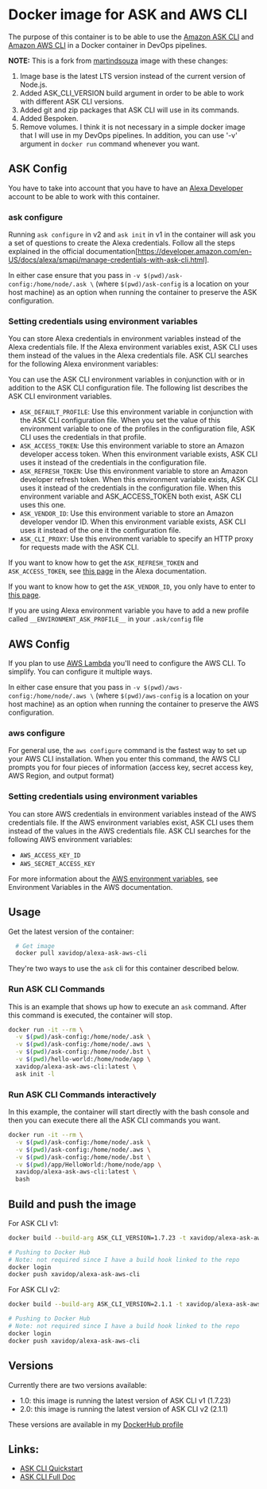 # Docker image for ASK and AWS CLI 

The purpose of this container is to be able to use the [Amazon ASK CLI](https://developer.amazon.com/docs/smapi/ask-cli-intro.html#alexa-skills-kit-command-line-interface-ask-cli) and [Amazon AWS CLI](https://docs.aws.amazon.com/cli/index.html) in a Docker container in DevOps pipelines.

**NOTE:** This is a fork from [martindsouza](https://github.com/martindsouza/docker-amazon-ask-cli) image with these changes:
1. Image base is the latest LTS version instead of the current version of Node.js.
2. Added ASK_CLI_VERSION build argument in order to be able to work with different ASK CLI versions.
3. Added git and zip packages that ASK CLI will use in its commands.
4. Added Bespoken.
5. Remove volumes. I think it is not necessary in a simple docker image that I will use in my DevOps pipelines. In addition, you can use '-v' argument in `docker run` command whenever you want.

## ASK Config

You have to take into account that you have to have an [Alexa Developer](https://developer.amazon.com/alexa) account to be able to work with this container.

### ask configure

Running `ask configure` in v2 and `ask init` in v1 in the container will ask you a set of questions to create the Alexa credentials. 
Follow all the steps explained in the official documentation[https://developer.amazon.com/en-US/docs/alexa/smapi/manage-credentials-with-ask-cli.html].

In either case ensure that you pass in `-v $(pwd)/ask-config:/home/node/.ask \` (where `$(pwd)/ask-config` is a location on your host machine) as an option when running the container to preserve the ASK configuration.

### Setting credentials using environment variables

You can store Alexa credentials in environment variables instead of the Alexa credentials file. If the Alexa environment variables exist, ASK CLI uses them instead of the values in the Alexa credentials file. ASK CLI searches for the following Alexa environment variables:

You can use the ASK CLI environment variables in conjunction with or in addition to the ASK CLI configuration file. The following list describes the ASK CLI environment variables.

* `ASK_DEFAULT_PROFILE`: Use this environment variable in conjunction with the ASK CLI configuration file. When you set the value of this environment variable to one of the profiles in the configuration file, ASK CLI uses the credentials in that profile.
* `ASK_ACCESS_TOKEN`: Use this environment variable to store an Amazon developer access token. When this environment variable exists, ASK CLI uses it instead of the credentials in the configuration file.
* `ASK_REFRESH_TOKEN`: Use this environment variable to store an Amazon developer refresh token. When this environment variable exists, ASK CLI uses it instead of the credentials in the configuration file. When this environment variable and ASK_ACCESS_TOKEN both exist, ASK CLI uses this one.
* `ASK_VENDOR_ID`: Use this environment variable to store an Amazon developer vendor ID. When this environment variable exists, ASK CLI uses it instead of the one it the configuration file.
* `ASK_CLI_PROXY`: Use this environment variable to specify an HTTP proxy for requests made with the ASK CLI.
  
If you want to know how to get the `ASK_REFRESH_TOKEN` and `ASK_ACCESS_TOKEN`, see [this page](https://developer.amazon.com/en-US/docs/alexa/smapi/get-access-token-smapi.html) in the Alexa documentation.

If you want to know how to get the `ASK_VENDOR_ID`, you only have to enter to [this page](https://developer.amazon.com/settings/console/mycid).

If you are using Alexa environment variable you have to add a new profile called `__ENVIRONMENT_ASK_PROFILE__` in your `.ask/config` file

## AWS Config

If you plan to use [AWS Lambda](https://aws.amazon.com/lambda/) you'll need to configure the AWS CLI. To simplify. You can configure it multiple ways.

In either case ensure that you pass in `-v $(pwd)/aws-config:/home/node/.aws \` (where `$(pwd)/aws-config` is a location on your host machine) as an option when running the container to preserve the AWS configuration.

### aws configure

For general use, the `aws configure` command is the fastest way to set up your AWS CLI installation.
When you enter this command, the AWS CLI prompts you for four pieces of information (access key, secret access key, AWS Region, and output format)

### Setting credentials using environment variables

You can store AWS credentials in environment variables instead of the AWS credentials file. If the AWS environment variables exist, ASK CLI uses them instead of the values in the AWS credentials file. ASK CLI searches for the following AWS environment variables:

* `AWS_ACCESS_KEY_ID`
* `AWS_SECRET_ACCESS_KEY`
  
For more information about the [AWS environment variables](https://docs.aws.amazon.com/cli/latest/userguide/cli-configure-envvars.html), see Environment Variables in the AWS documentation.


## Usage

Get the latest version of the container:

```bash
  # Get image
  docker pull xavidop/alexa-ask-aws-cli
```

They're two ways to use the `ask` cli for this container described below.

### Run ASK CLI Commands

This is an example that shows up how to execute an `ask` command. After this command is executed, the container will stop.

```bash
docker run -it --rm \
  -v $(pwd)/ask-config:/home/node/.ask \
  -v $(pwd)/ask-config:/home/node/.aws \
  -v $(pwd)/ask-config:/home/node/.bst \
  -v $(pwd)/hello-world:/home/node/app \
  xavidop/alexa-ask-aws-cli:latest \
  ask init -l
```

### Run ASK CLI Commands interactively

In this example, the container will start directly with the bash console and then you can execute there all the ASK CLI commands you want.

```bash
docker run -it --rm \
  -v $(pwd)/ask-config:/home/node/.ask \
  -v $(pwd)/ask-config:/home/node/.aws \
  -v $(pwd)/ask-config:/home/node/.bst \
  -v $(pwd)/app/HelloWorld:/home/node/app \
  xavidop/alexa-ask-aws-cli:latest \
  bash

```

## Build and push the image

For ASK CLI v1:
```bash
docker build --build-arg ASK_CLI_VERSION=1.7.23 -t xavidop/alexa-ask-aws-cli:1.0 .

# Pushing to Docker Hub
# Note: not required since I have a build hook linked to the repo
docker login
docker push xavidop/alexa-ask-aws-cli
```

For ASK CLI v2:
```bash
docker build --build-arg ASK_CLI_VERSION=2.1.1 -t xavidop/alexa-ask-aws-cli:2.0 .

# Pushing to Docker Hub
# Note: not required since I have a build hook linked to the repo
docker login
docker push xavidop/alexa-ask-aws-cli
```

## Versions

Currently there are two versions available:
* 1.0: this image is running the latest version of ASK CLI v1 (1.7.23)
* 2.0: this image is running the latest version of ASK CLI v2 (2.1.1)

These versions are available in my [DockerHub profile](https://hub.docker.com/r/xavidop/alexa-ask-aws-cli/tags)

## Links:

- [ASK CLI Quickstart](https://developer.amazon.com/docs/smapi/quick-start-alexa-skills-kit-command-line-interface.html)
- [ASK CLI Full Doc](https://developer.amazon.com/docs/smapi/ask-cli-intro.html#alexa-skills-kit-command-line-interface-ask-cli)

